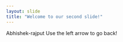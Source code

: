 ```yaml
---
layout: slide
title: "Welcome to our second slide!"
---
```

Abhishek-rajput
Use the left arrow to go back!
